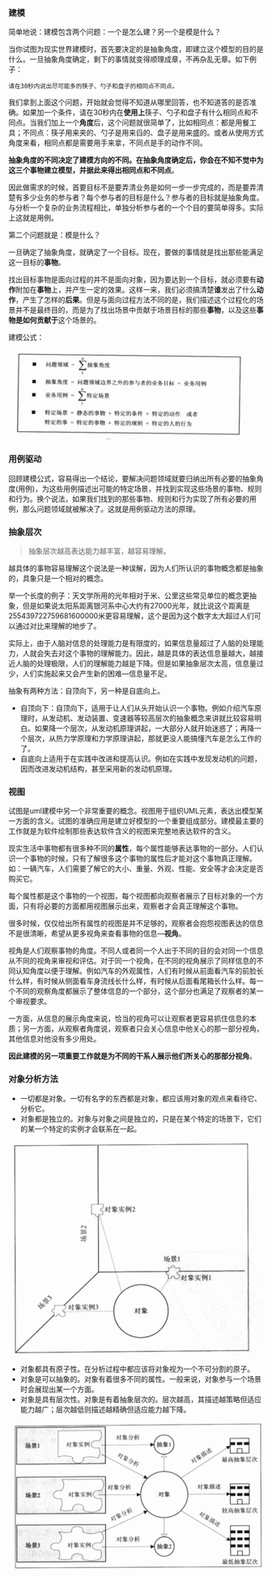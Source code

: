 ### 建模

简单地说：建模包含两个问题：一个是怎么建？另一个是模是什么？

当你试图为现实世界建模时，首先要决定的是抽象角度，即建立这个模型的目的是什么。一旦抽象角度确定，剩下的事情就变得顺理成章，不再杂乱无章。如下例子：

```
请在30秒内说出尽可能多的筷子、勺子和盘子的相同点不同点。
```

我们拿到上面这个问题，开始就会觉得不知道从哪里回答，也不知道答的是否准确。如果加一个条件，请在30秒内在**使用上**筷子、勺子和盘子有什么相同点和不同点。当我们加上一个**角度**后，这个问题就很简单了，比如相同点：都是用餐工具；不同点：筷子用来夹的、勺子是用来舀的、盘子是用来盛的。或者从使用方式角度来看，相同点都是需要用手来拿，不同点是手的动作不同。

**抽象角度的不同决定了建模方向的不同。在抽象角度确定后，你会在不知不觉中为这三个事物建立模型，并据此来得出相同点和不同点**。

因此做需求的时候，首要目标不是要弄清业务是如何一步一步完成的，而是要弄清楚有多少业务的参与者？每个参与者的目标是什么？参与者的目标就是抽象角度。与分析一个复杂的业务流程相比，单独分析参与者的一个个目的要简单得多。实际上这就是用例。

第二个问题就是：模是什么？

一旦确定了抽象角度，就确定了一个目标。现在，要做的事情就是找出那些能满足这一目标的**事物**。

找出目标事物是面向过程的并不是面向对象，因为要达到一个目标，就必须要有**动作**附加在**事物**上，并产生一定的效果。这样一来，我们必须搞清楚**谁**发出了什么**动作**，产生了怎样的**后果**。但是与面向过程方法不同的是，我们描述这个过程化的场景并不是最终目的，而是为了找出场景中贡献于场景目标的那些**事物**，以及这些**事物是如何贡献于**这个场景的。

建模公式：

![](../images/uml/1.png)

### 用例驱动

回顾建模公式，容易得出一个结论，要解决问题领域就要归纳出所有必要的抽象角度(用例)，为这些用例描述出可能的特定场景，并找到实现这些场景的事物、规则和行为。换个说法，如果我们找到的那些事物、规则和行为实现了所有必要的用例，那么问题领域就被解决了。这就是用例驱动方法的原理。

### 抽象层次

>  抽象层次越高表达能力越丰富，越容易理解。

越具体的事物容易理解这个说法是一种误解，因为人们所认识的事物概念都是抽象的，具象只是一个相对的概念。

举一个长度的例子：天文学所用的光年相对于米、公里这些常见单位的概念更抽象，但是如果说太阳系距离银河系中心大约有27000光年，就比说这个距离是255439722759681600000米更容易理解，这个是因为这个数字太大超过人们可以通过对比来理解的地步了。

实际上，由于人脑对信息的处理能力是有限度的，如果信息量超过了人脑的处理能力，人就会失去对这个事物的理解能力。因此，越是具体的表达信息量越大，越接近人脑的处理极限，人们的理解能力越是下降。但是如果抽象层次太高，信息量过少，人们实施起来又会产生新的困难—信息量不足。

抽象有两种方法：自顶向下，另一种是自底向上。

* 自顶向下：自顶向下，适用于让人们从头开始认识一个事物。例如介绍汽车原理时，从发动机、发动装置、变速器等较高层次的抽象概念来讲就比较容易明白。如果降一个层次，从发动机原理讲起，一大部分人就开始迷惑了；再降一个层次，从热力学原理和力学原理讲起，那就更没人能搞懂汽车是怎么工作的了。
* 自底向上适用于在实践中改进和提高认识。例如在实践中发现发动机的问题，因而改进发动机结构，甚至采用新的发动机原理。

### 视图

试图是uml建模中另一个非常重要的概念。视图用于组织UML元素，表达出模型某一方面的含义。试图的准确应用是建立好模型的一个重要组成部分。建模最主要的工作就是为软件绘制那些表达软件含义的视图来完整地表达软件的含义。

现实生活中事物都有很多种不同的**属性**，每个属性能够表达事物的一部分。人们认识一个事物的时候，只有了解很多这个事物的属性后才能对这个事物真正理解。如：一辆汽车，人们需要了解它的大小、重量、外观、性能、安全等才会决定是否购买它。

每个属性都是这个事物的一个视图，每个视图都向观察者展示了目标对象的一个方面，只有将必要的方面都用视图展示出来，观察者才会真正理解这个事物。

很多时候，仅仅给出所有属性的视图是并不足够的，观察者会抱怨视图表达的信息不是很清晰，希望从更多视角来查看事物的信息—**视角**。

视角是人们观察事物的角度。不同人或者同一个人出于不同的目的会对同一个信息从不同的视角来审视和评估。对于同一个视角，在不同的视角展示了同样信息的不同认知角度以便于理解。例如汽车的外观属性，人们有时候从前面看汽车的前脸长什么样，有时候从侧面看车身流线长什么样，有时候从后面看尾箱长什么样。每一个不同的观察角度都展示了整体信息的一个部分，这个部分也满足了观察者的某一个审视要求。

一方面，从信息的展示角度来说，恰当的视角可以让观察者更容易抓住信息的本质；另一方面，从观察者角度说，观察者只会关心信息中他关心的那一部分视角，其他信息对他没有多少用处。

**因此建模的另一项重要工作就是为不同的干系人展示他们所关心的那部分视角**。

### 对象分析方法

* 一切都是对象。一切有名字的东西都是对象，都应该用对象的观点来看待它、分析它。
* 对象都是独立的。对象与对象之间是独立的，只是在某个特定的场景下，它们的某一个特定的实例才会联系在一起。

![](../images/uml/2.png)

* 对象都具有原子性。在分析过程中都应该将对象视为一个不可分割的原子。
* 对象是可以抽象的。对象有着很多不同的属性。一般来说，对象参与一个场景时会展现出某一个方面。
* 对象是具有层次性。对象是有着抽象层次的。层次越高，其描述越策略但适应能力越广；层次越低则描述越精确但适应能力越下降。

![](../images/uml/3.png)



